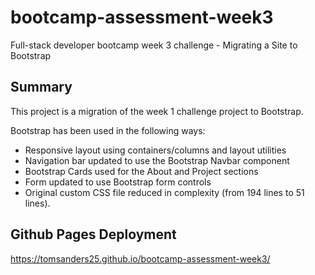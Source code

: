 # bootcamp-assessment-week3
Full-stack developer bootcamp week 3 challenge - Migrating a Site to Bootstrap

## Summary
This project is a migration of the week 1 challenge project to Bootstrap.

Bootstrap has been used in the following ways:
- Responsive layout using containers/columns and layout utilities
- Navigation bar updated to use the Bootstrap Navbar component
- Bootstrap Cards used for the About and Project sections
- Form updated to use Bootstrap form controls
- Original custom CSS file reduced in complexity (from 194 lines to 51 lines).

## Github Pages Deployment
https://tomsanders25.github.io/bootcamp-assessment-week3/
